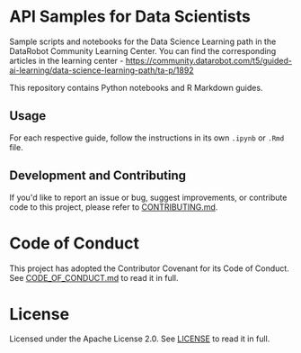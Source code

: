 # API Samples for Data Scientists

Sample scripts and notebooks for the Data Science Learning path in the DataRobot Community Learning Center.
You can find the corresponding articles in the learning center - https://community.datarobot.com/t5/guided-ai-learning/data-science-learning-path/ta-p/1892

This repository contains Python notebooks and R Markdown guides.

## Usage

For each respective guide, follow the instructions in its own `.ipynb` or `.Rmd` file. 

## Development and Contributing

If you'd like to report an issue or bug, suggest improvements, or contribute code to this project, please refer to [CONTRIBUTING.md](CONTRIBUTING.md).


# Code of Conduct

This project has adopted the Contributor Covenant for its Code of Conduct. 
See [CODE_OF_CONDUCT.md](CODE_OF_CONDUCT.md) to read it in full.

# License

Licensed under the Apache License 2.0. 
See [LICENSE](LICENSE) to read it in full.


